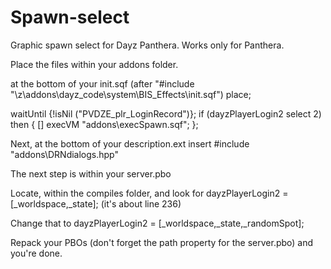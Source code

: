 Spawn-select
============

Graphic spawn select for Dayz Panthera.  Works only for Panthera.

Place the files within your addons folder.

at the bottom of your init.sqf (after "#include "\z\addons\dayz_code\system\BIS_Effects\init.sqf") place;

waitUntil {!isNil ("PVDZE_plr_LoginRecord")};
if (dayzPlayerLogin2 select 2) then
{
    [] execVM "addons\execSpawn.sqf";
};

Next, at the bottom of your description.ext insert #include "addons\DRNdialogs.hpp"

The next step is within your server.pbo

Locate, within the compiles folder, and look for dayzPlayerLogin2 = [_worldspace,_state]; (it's about line 236)

Change that to dayzPlayerLogin2 = [_worldspace,_state,_randomSpot];

Repack your PBOs (don't forget the path property for the server.pbo) and you're done.
